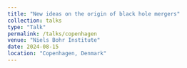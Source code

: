 ```yaml
---
title: "New ideas on the origin of black hole mergers"
collection: talks
type: "Talk"
permalink: /talks/copenhagen
venue: "Niels Bohr Institute"
date: 2024-08-15
location: "Copenhagen, Denmark"
---
```

